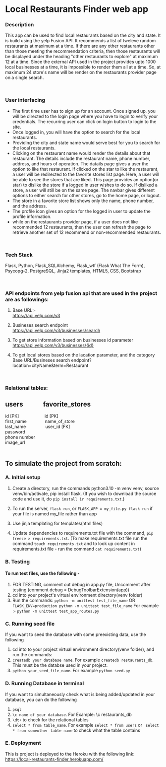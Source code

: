 
# Local Restaurants Finder web app

### Description
This app can be used to find local restaurants based on the city and state. It is build using the yelp Fusion API. It recommends a list of tweleve random restaurants at maximum at a time. If there are any other restaurants other than those meeting the recommendation criteria, then those restaurants will be displayed under the heading "other restaurants to explore" at maximum 12 at a time. Since the external API used in the project provides upto 1000 local businesses at a time, it is impossible to render them all at a time. So, at maximum 24 store's name will be render on the restaurants provider page on a single search.

<br>

### User interfacing
- The first time user has to sign up for an account. Once signed up, you will be directed to the login page where you have to login to verify your credentials. The recurring user can click on login button to login to the site. 
- Once logged in, you will have the option to search for the local restaurants. 
- Providing the city and state name would serve best for you to search for the local restaurants.
- Clicking on the restaurant name would render the details about that restaurant. The details include the restaurant name, phone number, address, and hours of operation. The datails page gives a user the option to like that restaurant. If clicked on the star to like the restaurant, a user will be redirected to the favorite stores list page. Here, a user will be able to see the stores that are liked. This page provides an option(or star) to dislike the store if a logged in user wishes to do so. If disliked a store, a user will still be on the same page. The navbar gives different options to either search for other stores, go to the home page, or logout. 
- The store in a favorite store list shows only the name, phone number, and the address.
- The profile icon gives an option for the logged in user to update the profile information.
- while on the restaurants provider page, if a user does not like recommended 12 restaurants, then the user can refresh the page to retrieve another set of 12 recommend or non-recommended restaurants.

<br>


### Tech Stack
Flask, Python, Flask_SQLAlchemy, Flask_wtf (Flask What The Form), Psycopg-2, PostgreSQL, Jinja2 templates, HTML5, CSS, Bootstrap

<br>

### API endpoints from yelp fusion api that are used in the project are as followings:

1. Base URL:- <br>
    https://api.yelp.com/v3 <br>

2.  Busineses search endpoint <br>
    https://api.yelp.com/v3/businesses/search <br>

3. To get store information based on businesses id parameter<br>
    https://api.yelp.com/v3/businesses/{id} <br>

4. To get local stores based on the lacation parameter, and the category <br>
    Base URL/Busineses search endpoint?location=cityName&term=Restaurant

<br>

### Relational tables:

users&nbsp;&nbsp;&nbsp;&nbsp;&nbsp;&nbsp;&nbsp;&nbsp;&nbsp;&nbsp;&nbsp;&nbsp; favorite_stores <br>
---------------------------------------------------------------------------
id [PK]&nbsp;&nbsp; &nbsp;&nbsp;&nbsp;&nbsp;&nbsp;&nbsp;&nbsp;&nbsp;&nbsp;&nbsp;&nbsp;&nbsp;&nbsp;&nbsp;&nbsp;&nbsp;&nbsp;&nbsp;id [PK]<br>
first_name &nbsp;&nbsp; &nbsp; &nbsp; &nbsp;&nbsp;&nbsp;&nbsp;&nbsp;&nbsp;&nbsp;name_of_store <br>
last_name   &nbsp;&nbsp; &nbsp; &nbsp; &nbsp;&nbsp;&nbsp;&nbsp;&nbsp;&nbsp;&nbsp;&nbsp;user_id [FK]<br>
password &nbsp;&nbsp; &nbsp;&nbsp;&nbsp;&nbsp;&nbsp;&nbsp;&nbsp; <br>
phone number&nbsp; &nbsp; &nbsp;&nbsp;&nbsp;&nbsp;&nbsp;&nbsp;&nbsp;  <br>
image_url &nbsp;&nbsp; &nbsp;
<br>
<br>

## To simulate the project from scratch:
### A. Initial setup
1. Create a directory, run the commands python3.10 -m venv venv, source venv/bin/activate, pip install flask. (If you wish to download the source code and use it, do ```pip install ir requirements.txt```.)

2. To run the server, ```flask run```, or ```FLASK_APP = my_file.py flask run``` if your file is named my_file rather than app

3. Use jinja templating for templates(html files)
4. Update dependencies to requirements.txt file with the command, ```pip freeze > requirements.txt```. (To make requirements.txt file run the command ```touch requirements.txt``` and to look up content in requirements.txt file - run the command ```cat requirements.txt```)<br>
  
### B. Testing
#### To run test files, use the following - 
1. FOR TESTING, comment out debug in app.py file, Uncomment after testing (comment debug = DebugToolbarExtension(app))
2. cd into your project's virtual environment directory(venv folder)
3. Run the commands: 
```python -m unittest test_file_name``` OR ```FLASK_ENV=production python -m unittest test_file_name```
For example :- ```python -m unittest test_app_routes.py```

### C. Running seed file
If you want to seed the database with some preexisting data, use the following
1.  cd into to your project virtual environment directory(venv folder), and run the commands: 
2. ```createdb your database name```. For example ```createdb restaurants_db```. This must be the databse used in your project.
3.  ```python your_seed_file_name```. For example ```python seed.py``` 

### D. Running Database in terminal
If you want to simultaneously check what is being added/updated in your database, you can do the following
1.  ```psql```
2.  ```\c name of your database```. For Example: \c restaurants_db
3.  ```\dt+``` to check for the relational tables
4.  ```select * from table_name```. For example ```select * from users``` or ``` select * from someother table name``` to check what the table contains

### E. Deployment
This is project is deployed to the Heroku with the following link:
https://local-restaurants-finder.herokuapp.com/ 





 